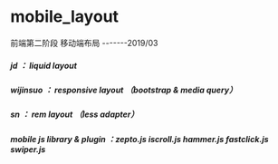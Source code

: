 # mobile_layout
前端第二阶段 移动端布局 -------2019/03


##### jd ：   liquid layout
##### wijinsuo ： responsive layout （bootstrap & media query）
##### sn ：   rem layout  （less adapter）

##### mobile js library & plugin  ：zepto.js  iscroll.js hammer.js  fastclick.js swiper.js
